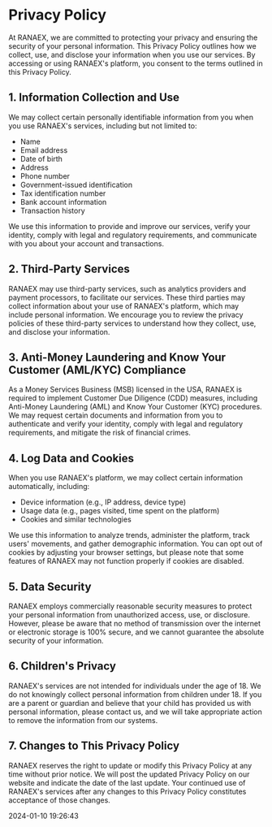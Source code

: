 # Privacy Policy

At RANAEX, we are committed to protecting your privacy and ensuring the security of your personal information. This Privacy Policy outlines how we collect, use, and disclose your information when you use our services. By accessing or using RANAEX's platform, you consent to the terms outlined in this Privacy Policy.

## 1. Information Collection and Use

We may collect certain personally identifiable information from you when you use RANAEX's services, including but not limited to:

- Name
- Email address
- Date of birth
- Address
- Phone number
- Government-issued identification
- Tax identification number
- Bank account information
- Transaction history

We use this information to provide and improve our services, verify your identity, comply with legal and regulatory requirements, and communicate with you about your account and transactions.

## 2. Third-Party Services

RANAEX may use third-party services, such as analytics providers and payment processors, to facilitate our services. These third parties may collect information about your use of RANAEX's platform, which may include personal information. We encourage you to review the privacy policies of these third-party services to understand how they collect, use, and disclose your information.

## 3. Anti-Money Laundering and Know Your Customer (AML/KYC) Compliance

As a Money Services Business (MSB) licensed in the USA, RANAEX is required to implement Customer Due Diligence (CDD) measures, including Anti-Money Laundering (AML) and Know Your Customer (KYC) procedures. We may request certain documents and information from you to authenticate and verify your identity, comply with legal and regulatory requirements, and mitigate the risk of financial crimes.

## 4. Log Data and Cookies

When you use RANAEX's platform, we may collect certain information automatically, including:

- Device information (e.g., IP address, device type)
- Usage data (e.g., pages visited, time spent on the platform)
- Cookies and similar technologies

We use this information to analyze trends, administer the platform, track users' movements, and gather demographic information. You can opt out of cookies by adjusting your browser settings, but please note that some features of RANAEX may not function properly if cookies are disabled.

## 5. Data Security

RANAEX employs commercially reasonable security measures to protect your personal information from unauthorized access, use, or disclosure. However, please be aware that no method of transmission over the internet or electronic storage is 100% secure, and we cannot guarantee the absolute security of your information.

## 6. Children's Privacy

RANAEX's services are not intended for individuals under the age of 18. We do not knowingly collect personal information from children under 18. If you are a parent or guardian and believe that your child has provided us with personal information, please contact us, and we will take appropriate action to remove the information from our systems.

## 7. Changes to This Privacy Policy

RANAEX reserves the right to update or modify this Privacy Policy at any time without prior notice. We will post the updated Privacy Policy on our website and indicate the date of the last update. Your continued use of RANAEX's services after any changes to this Privacy Policy constitutes acceptance of those changes.

2024-01-10 19:26:43
